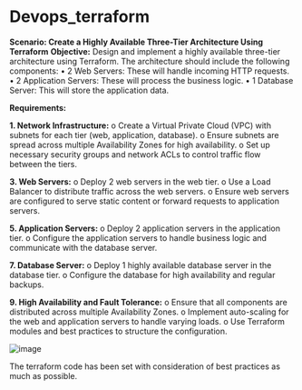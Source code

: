# Devops_terraform

**Scenario: Create a Highly Available Three-Tier Architecture Using Terraform**
**Objective:**
Design and implement a highly available three-tier architecture using Terraform. The
architecture should include the following components:
• 2 Web Servers: These will handle incoming HTTP requests.
• 2 Application Servers: These will process the business logic.
• 1 Database Server: This will store the application data.

**Requirements:**

**1. Network Infrastructure:**
o Create a Virtual Private Cloud (VPC) with subnets for each tier (web, application,
database).
o Ensure subnets are spread across multiple Availability Zones for high availability.
o Set up necessary security groups and network ACLs to control traffic flow
between the tiers.

**3. Web Servers:**
o Deploy 2 web servers in the web tier.
o Use a Load Balancer to distribute traffic across the web servers.
o Ensure web servers are configured to serve static content or forward requests to
application servers.

**5. Application Servers:**
o Deploy 2 application servers in the application tier.
o Configure the application servers to handle business logic and communicate with
the database server.

**7. Database Server:**
o Deploy 1 highly available database server in the database tier.
o Configure the database for high availability and regular backups.

**9. High Availability and Fault Tolerance:**
o Ensure that all components are distributed across multiple Availability Zones.
o Implement auto-scaling for the web and application servers to handle varying
loads.
o Use Terraform modules and best practices to structure the configuration.

![image](https://github.com/user-attachments/assets/d1a0ef5b-64bd-4c09-b244-780485b770c6)

The terraform code has been set with consideration of best practices as much as possible.
